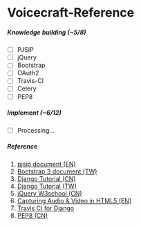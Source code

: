 # Voicecraft-Reference

##### Knowledge building (~5/8)
- [ ] PJSIP
- [ ] jQuery
- [ ] Bootstrap
- [ ] OAuth2
- [ ] Travis-CI
- [ ] Celery
- [ ] PEP8

##### Implement (~6/12)
- [ ] Processing...

##### Reference
1. [pjsip document (EN)](http://trac.pjsip.org/repos)
2. [Bootstrap 3 document (TW)](https://kkbruce.tw/bs3/)
3. [Django Tutorial (CN)](http://www.ziqiangxuetang.com/django/django-tutorial.html)
4. [Django Tutorial (TW)](http://dokelung-blog.logdown.com/archives)
5. [jQuery W3school (CN)](http://www.w3school.com.cn/jquery/index.asp)
6. [Capturing Audio & Video in HTML5 (EN)](http://www.html5rocks.com/en/tutorials/getusermedia/intro/)
7. [Travis CI for Django](http://pycoders-weekly-chinese.readthedocs.io/en/latest/issue12/Using-Travis-CI-With-Python-and-Django.html)
8. [PEP8 (CN)](http://python.freelycode.com/contribution/detail/47)

